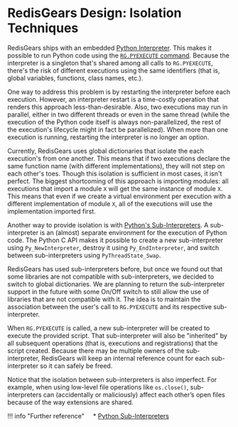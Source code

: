 # RedisGears Design: Isolation Techniques

RedisGears ships with an embedded [Python Interpreter](runtime.md#python-interpreter). This makes it possible to run Python code using the [`RG.PYEXECUTE` command](commands.md#rgpyexecute). Because the interpreter is a singleton that's shared among all calls to `RG.PYEXECUTE`, there's the risk of different executions using the same identifiers (that is, global variables, functions, class names, etc.).

One way to address this problem is by restarting the interpreter before each execution. However, an interpreter restart is a time-costly operation that renders this approach less-than-desirable. Also, two executions may run in parallel, either in two different threads or even in the same thread (while the execution of the Python code itself is always non-parallelized, the rest of the execution's lifecycle might in fact be parallelized). When more than one execution is running, restarting the interpreter is no longer an option.

Currently, RedisGears uses global dictionaries that isolate the each execution's from one another. This means that if two executions declare the same function name (with different implementations), they will not step on each other's toes. Though this isolation is sufficient in most cases, it isn't perfect. The biggest shortcoming of this approach is importing modules: all executions that import a module `X` will get the same instance of module `X`. This means that even if we create a virtual environment per execution with a different implementation of module `X`, all of the executions will use the implementation imported first.

Another way to provide isolation is with [Python's Sub-Interpreters](https://docs.python.org/3/c-api/init.html#sub-interpreter-support). A sub-interpreter is an (almost) separate environment for the execution of Python code. The Python C API makes it possible to create a new sub-interpreter using `Py_NewInterpreter`, destroy it using `Py_EndInterpreter`, and switch between sub-interpreters using `PyThreadState_Swap`.

RedisGears has used sub-interpreters before, but once we found out that some libraries are not compatible with sub-interpreters, we decided to switch to global dictionaries. We are planning to return the sub-interpreter support in the future with some On/Off switch to still allow the use of libraries that are not compatible with it. The idea is to maintain the association between the user's call to `RG.PYEXECUTE` and its respective sub-interpreter.

When `RG.PYEXECUTE` is called, a new sub-interpreter will be created to execute the provided script. That sub-interpreter will also be "inherited" by all subsequent operations (that is, executions and registrations) that the script created. Because there may be multiple owners of the sub-interpreter, RedisGears will keep an internal reference count for each sub-interpreter so it can safely be freed.

Notice that the isolation between sub-interpreters is also imperfect. For example, when using low-level file operations like `os.close()`, sub-interpreters can (accidentally or maliciously) affect each other’s open files because of the way extensions are shared.

!!! info "Further reference"
    * [Python Sub-Interpreters](https://docs.python.org/3/c-api/init.html)
